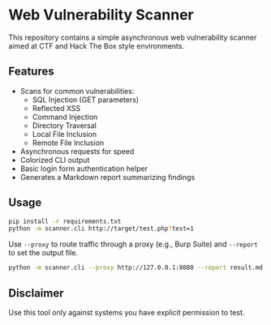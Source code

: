 # Web Vulnerability Scanner

This repository contains a simple asynchronous web vulnerability scanner aimed at CTF and Hack The Box style environments.

## Features

- Scans for common vulnerabilities:
  - SQL Injection (GET parameters)
  - Reflected XSS
  - Command Injection
  - Directory Traversal
  - Local File Inclusion
  - Remote File Inclusion
- Asynchronous requests for speed
- Colorized CLI output
- Basic login form authentication helper
- Generates a Markdown report summarizing findings

## Usage

```bash
pip install -r requirements.txt
python -m scanner.cli http://target/test.php?test=1
```

Use `--proxy` to route traffic through a proxy (e.g., Burp Suite) and `--report` to set the output file.

```bash
python -m scanner.cli --proxy http://127.0.0.1:8080 --report result.md http://target/
```

## Disclaimer

Use this tool only against systems you have explicit permission to test.
